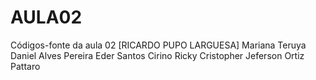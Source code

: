 # AULA02
Códigos-fonte da aula 02
[RICARDO PUPO LARGUESA]
Mariana Teruya
Daniel Alves Pereira
Eder Santos Cirino
Ricky Cristopher
Jeferson Ortiz Pattaro
